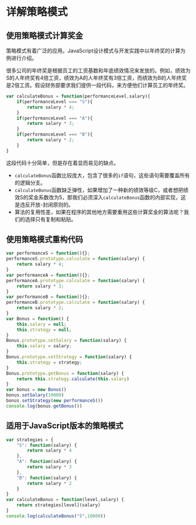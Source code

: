 # 详解策略模式

## 使用策略模式计算奖金

策略模式有着广泛的应用。JavaScript设计模式与开发实践中以年终奖的计算为例进行介绍。

很多公司的年终奖是根据员工的工资基数和年底绩效情况来发放的。例如，绩效为S的人年终奖有4倍工资，绩效为A的人年终奖有3倍工资，而绩效为B的人年终奖是2倍工资。假设财务部要求我们提供一段代码，来方便他们计算员工的年终奖。

```javascript
var calculateBonus = function(performanceLevel,salary){
    if(performanceLevel === "S"){
        return salary * 4;
    }
    if(performanceLevel === "A"){
        return salary * 3;
    }
    if(performanceLevel === "B"){
        return salary * 2;
    }
}
```

这段代码十分简单，但是存在着显而易见的缺点。

- `calculateBonus`函数比较庞大，包含了很多的`if`语句，这些语句需要覆盖所有的逻辑分支。
- `calculateBonus`函数缺乏弹性，如果增加了一种新的绩效等级C，或者想把绩效S的奖金系数改为5，那我们必须深入`calculateBonus`函数的内部实现，这是违反开放-封闭原则的。
- 算法的复用性差，如果在程序的其他地方需要重用这些计算奖金的算法呢？我们的选择只有复制和粘贴。

## 使用策略模式重构代码

```javascript
var performanceS = function(){};
performanceS.prototype.calculate = function(salary) {
    return salary * 4;
}
var performanceA = function(){};
performanceA.prototype.calculate = function(salary) {
    return salary * 3;
}
var performanceB = function(){};
performanceB.prototype.calculate = function(salary) {
    return salary * 2;
}
var Bonus = function() {
    this.salary = null;
    this.strategy = null;
}
Bonus.prototype.setSalary = function(salary) {
    this.salary = salary;
}
Bonus.prototype.setStrategy = function(salary) {
    this.strategy = strategy;
}
Bonus.prototype.getBonus = function(salary) {
    return this.strategy.calculate(this.salary)
}
var bonus = new Bonus()
bonus.setSalary(10000)
bonus.setStrategy(new performanceS())
console.log(bonus.getBonus())
```

## 适用于JavaScript版本的策略模式

```javascript
var strategies = {
    "S": function(salary) {
        return salary * 4
    },
    "A": function(salary) {
        return salary * 3
    },
    "B": function(salary) {
        return salary * 2
    }
}
var calculateBonus = function(level,salary) {
    return strategies[level](salary)
}
console.log(calculateBonus("S",10000))
```


